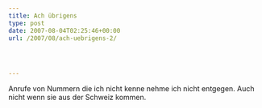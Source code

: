 ```yaml
---
title: Ach übrigens
type: post
date: 2007-08-04T02:25:46+00:00
url: /2007/08/ach-uebrigens-2/




---
```

Anrufe von Nummern die ich nicht kenne nehme ich nicht entgegen. Auch nicht wenn sie aus der Schweiz kommen.
